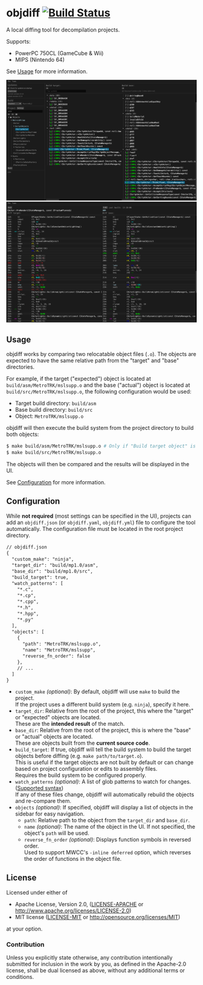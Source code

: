 # objdiff [![Build Status]][actions]

[Build Status]: https://github.com/encounter/objdiff/actions/workflows/build.yaml/badge.svg
[actions]: https://github.com/encounter/objdiff/actions

A local diffing tool for decompilation projects.

Supports:
- PowerPC 750CL (GameCube & Wii)
- MIPS (Nintendo 64)

See [Usage](#usage) for more information.

![Symbol Screenshot](assets/screen-symbols.png)
![Diff Screenshot](assets/screen-diff.png)

## Usage

objdiff works by comparing two relocatable object files (`.o`). The objects are expected to have the same relative path from the "target" and "base" directories.

For example, if the target ("expected") object is located at `build/asm/MetroTRK/mslsupp.o` and the base ("actual") object 
is located at `build/src/MetroTRK/mslsupp.o`, the following configuration would be used:

- Target build directory: `build/asm`
- Base build directory: `build/src`
- Object: `MetroTRK/mslsupp.o`

objdiff will then execute the build system from the project directory to build both objects:

```sh
$ make build/asm/MetroTRK/mslsupp.o # Only if "Build target object" is enabled
$ make build/src/MetroTRK/mslsupp.o
```

The objects will then be compared and the results will be displayed in the UI.

See [Configuration](#configuration) for more information.

## Configuration

While **not required** (most settings can be specified in the UI), projects can add an `objdiff.json` (or `objdiff.yaml`, `objdiff.yml`) file to configure the tool automatically. The configuration file must be located in the root project directory.

```json5
// objdiff.json
{
  "custom_make": "ninja",
  "target_dir": "build/mp1.0/asm",
  "base_dir": "build/mp1.0/src",
  "build_target": true,
  "watch_patterns": [
    "*.c",
    "*.cp",
    "*.cpp",
    "*.h",
    "*.hpp",
    "*.py"
  ],
  "objects": [
    {
      "path": "MetroTRK/mslsupp.o",
      "name": "MetroTRK/mslsupp",
      "reverse_fn_order": false
    },
    // ...
  ]
}
```

- `custom_make` _(optional)_: By default, objdiff will use `make` to build the project.  
  If the project uses a different build system (e.g. `ninja`), specify it here.
- `target_dir`: Relative from the root of the project, this where the "target" or "expected" objects are located.  
  These are the **intended result** of the match.
- `base_dir`: Relative from the root of the project, this is where the "base" or "actual" objects are located.  
  These are objects built from the **current source code**.
- `build_target`: If true, objdiff will tell the build system to build the target objects before diffing (e.g. `make path/to/target.o`).  
  This is useful if the target objects are not built by default or can change based on project configuration or edits to assembly files.  
  Requires the build system to be configured properly.
- `watch_patterns` _(optional)_: A list of glob patterns to watch for changes. ([Supported syntax](https://docs.rs/globset/latest/globset/#syntax))  
  If any of these files change, objdiff will automatically rebuild the objects and re-compare them.
- `objects` _(optional)_: If specified, objdiff will display a list of objects in the sidebar for easy navigation.
  - `path`: Relative path to the object from the `target_dir` and `base_dir`.
  - `name` _(optional)_: The name of the object in the UI. If not specified, the object's `path` will be used.  
  - `reverse_fn_order` _(optional)_: Displays function symbols in reversed order.  
    Used to support MWCC's `-inline deferred` option, which reverses the order of functions in the object file.



## License

Licensed under either of

* Apache License, Version 2.0, ([LICENSE-APACHE](LICENSE-APACHE) or http://www.apache.org/licenses/LICENSE-2.0)
* MIT license ([LICENSE-MIT](LICENSE-MIT) or http://opensource.org/licenses/MIT)

at your option.

### Contribution

Unless you explicitly state otherwise, any contribution intentionally submitted
for inclusion in the work by you, as defined in the Apache-2.0 license, shall be dual licensed as above, without any
additional terms or conditions.

